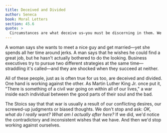 ```yaml
---
title: Deceived and Divided
author: Seneca
book: Moral Letters
section: 45.6
quote: >
  Circumstances are what deceive us—you must be discerning in them. We embrace evil before good. We desire the opposite of what we once desired. Our prayers are at war with our prayers, our plans with our plans.
---
```


A woman says she wants to meet a nice guy and get married—yet she spends all her time around jerks. A man says that he wishes he could find a great job, but he hasn't actually bothered to do the looking. Business executives try to pursue two different strategies at the same time—straddling it's called—and they are shocked when they succeed at neither.

All of these people, just as is often true for us too, are deceived and divided. One hand is working against the other. As Martin Luther King Jr. once put it, "There is something of a civil war going on within all of our lives," a war inside each individual between the good parts of their soul and the bad.

The Stoics say that that war is usually a result of our conflicting desires, our screwed-up judgments or biased thoughts. We don't stop and ask: _OK, what do I really want? What am I actually after here?_ If we did, we'd notice the contradictory and inconsistent wishes that we have. And then we'd stop working against ourselves.
